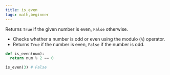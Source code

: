 ```yaml
---
title: is_even
tags: math,beginner
---
```


Returns `True` if the given number is even, `False` otherwise.

- Checks whether a number is odd or even using the modulo (`%`) operator.
- Returns `True` if the number is even, `False` if the number is odd.

```py
def is_even(num):
  return num % 2 == 0
```

```py
is_even(3) # False
```
